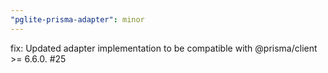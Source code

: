 ```yaml
---
"pglite-prisma-adapter": minor
---
```


fix: Updated adapter implementation to be compatible with @prisma/client >= 6.6.0. #25
